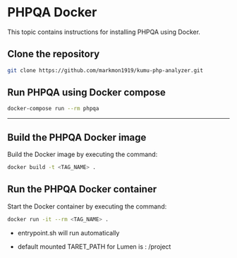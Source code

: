 # PHPQA Docker

This topic contains instructions for installing PHPQA using Docker.

## Clone the repository

```bash
git clone https://github.com/markmon1919/kumu-php-analyzer.git
```

## Run PHPQA using Docker compose

```bash
docker-compose run --rm phpqa
```

***

## Build the PHPQA Docker image

Build the Docker image by executing the command:

```bash
docker build -t <TAG_NAME> .
```

## Run the PHPQA Docker container

Start the Docker container by executing the command:

```bash
docker run -it --rm <TAG_NAME> .
```

- entrypoint.sh will run automatically

- default mounted TARET_PATH for Lumen is : /project